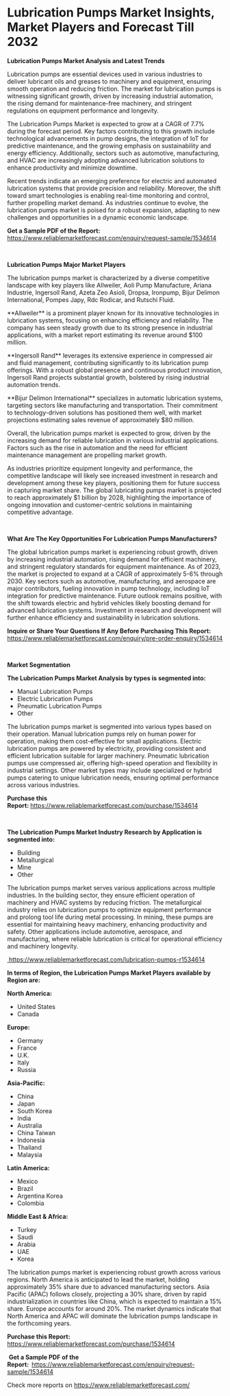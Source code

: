<p><h1>Lubrication Pumps Market Insights, Market Players and Forecast Till 2032</h1></p><p><strong>Lubrication Pumps Market Analysis and Latest Trends</strong></p>
<p><p>Lubrication pumps are essential devices used in various industries to deliver lubricant oils and greases to machinery and equipment, ensuring smooth operation and reducing friction. The market for lubrication pumps is witnessing significant growth, driven by increasing industrial automation, the rising demand for maintenance-free machinery, and stringent regulations on equipment performance and longevity.</p><p>The Lubrication Pumps Market is expected to grow at a CAGR of 7.7% during the forecast period. Key factors contributing to this growth include technological advancements in pump designs, the integration of IoT for predictive maintenance, and the growing emphasis on sustainability and energy efficiency. Additionally, sectors such as automotive, manufacturing, and HVAC are increasingly adopting advanced lubrication solutions to enhance productivity and minimize downtime. </p><p>Recent trends indicate an emerging preference for electric and automated lubrication systems that provide precision and reliability. Moreover, the shift toward smart technologies is enabling real-time monitoring and control, further propelling market demand. As industries continue to evolve, the lubrication pumps market is poised for a robust expansion, adapting to new challenges and opportunities in a dynamic economic landscape.</p></p>
<p><strong>Get a Sample PDF of the Report:&nbsp;</strong> <a href="https://www.reliablemarketforecast.com/enquiry/request-sample/1534614?utm_campaign=3174&utm_medium=2&utm_source=Github&utm_content=ia&utm_term=08042025&utm_id=lubrication-pumps">https://www.reliablemarketforecast.com/enquiry/request-sample/1534614</a></p>
<p>&nbsp;</p>
<p><strong>Lubrication Pumps Major Market Players</strong></p>
<p><p>The lubrication pumps market is characterized by a diverse competitive landscape with key players like Allweiler, Aoli Pump Manufacture, Ariana Industrie, Ingersoll Rand, Azeta Zeo Asioli, Dropsa, Ironpump, Bijur Delimon International, Pompes Japy, Rdc Rodicar, and Rutschi Fluid.</p><p>**Allweiler** is a prominent player known for its innovative technologies in lubrication systems, focusing on enhancing efficiency and reliability. The company has seen steady growth due to its strong presence in industrial applications, with a market report estimating its revenue around $100 million.</p><p>**Ingersoll Rand** leverages its extensive experience in compressed air and fluid management, contributing significantly to its lubrication pump offerings. With a robust global presence and continuous product innovation, Ingersoll Rand projects substantial growth, bolstered by rising industrial automation trends.</p><p>**Bijur Delimon International** specializes in automatic lubrication systems, targeting sectors like manufacturing and transportation. Their commitment to technology-driven solutions has positioned them well, with market projections estimating sales revenue of approximately $80 million.</p><p>Overall, the lubrication pumps market is expected to grow, driven by the increasing demand for reliable lubrication in various industrial applications. Factors such as the rise in automation and the need for efficient maintenance management are propelling market growth. </p><p>As industries prioritize equipment longevity and performance, the competitive landscape will likely see increased investment in research and development among these key players, positioning them for future success in capturing market share. The global lubricating pumps market is projected to reach approximately $1 billion by 2028, highlighting the importance of ongoing innovation and customer-centric solutions in maintaining competitive advantage.</p></p>
<p>&nbsp;</p>
<p><strong>What Are The Key Opportunities For Lubrication Pumps Manufacturers?</strong></p>
<p><p>The global lubrication pumps market is experiencing robust growth, driven by increasing industrial automation, rising demand for efficient machinery, and stringent regulatory standards for equipment maintenance. As of 2023, the market is projected to expand at a CAGR of approximately 5-6% through 2030. Key sectors such as automotive, manufacturing, and aerospace are major contributors, fueling innovation in pump technology, including IoT integration for predictive maintenance. Future outlook remains positive, with the shift towards electric and hybrid vehicles likely boosting demand for advanced lubrication systems. Investment in research and development will further enhance efficiency and sustainability in lubrication solutions.</p></p>
<p><strong>Inquire or Share Your Questions If Any Before Purchasing This Report:</strong> <a href="https://www.reliablemarketforecast.com/enquiry/pre-order-enquiry/1534614?utm_campaign=3174&utm_medium=2&utm_source=Github&utm_content=ia&utm_term=08042025&utm_id=lubrication-pumps">https://www.reliablemarketforecast.com/enquiry/pre-order-enquiry/1534614</a></p>
<p>&nbsp;</p>
<p><strong>Market Segmentation</strong></p>
<p><strong>The Lubrication Pumps Market Analysis by types is segmented into:</strong></p>
<p><ul><li>Manual Lubrication Pumps</li><li>Electric Lubrication Pumps</li><li>Pneumatic Lubrication Pumps</li><li>Other</li></ul></p>
<p><p>The lubrication pumps market is segmented into various types based on their operation. Manual lubrication pumps rely on human power for operation, making them cost-effective for small applications. Electric lubrication pumps are powered by electricity, providing consistent and efficient lubrication suitable for larger machinery. Pneumatic lubrication pumps use compressed air, offering high-speed operation and flexibility in industrial settings. Other market types may include specialized or hybrid pumps catering to unique lubrication needs, ensuring optimal performance across various industries.</p></p>
<p><strong>Purchase this Report:&nbsp;</strong><a href="https://www.reliablemarketforecast.com/purchase/1534614?utm_campaign=3174&utm_medium=2&utm_source=Github&utm_content=ia&utm_term=08042025&utm_id=lubrication-pumps">https://www.reliablemarketforecast.com/purchase/1534614</a></p>
<p>&nbsp;</p>
<p><strong>The Lubrication Pumps Market Industry Research by Application is segmented into:</strong></p>
<p><ul><li>Building</li><li>Metallurgical</li><li>Mine</li><li>Other</li></ul></p>
<p><p>The lubrication pumps market serves various applications across multiple industries. In the building sector, they ensure efficient operation of machinery and HVAC systems by reducing friction. The metallurgical industry relies on lubrication pumps to optimize equipment performance and prolong tool life during metal processing. In mining, these pumps are essential for maintaining heavy machinery, enhancing productivity and safety. Other applications include automotive, aerospace, and manufacturing, where reliable lubrication is critical for operational efficiency and machinery longevity.</p></p>
<p><a href="https://www.reliablemarketforecast.com/lubrication-pumps-r1534614?utm_campaign=3174&utm_medium=2&utm_source=Github&utm_content=ia&utm_term=08042025&utm_id=lubrication-pumps">&nbsp;https://www.reliablemarketforecast.com/lubrication-pumps-r1534614</a></p>
<p><strong>In terms of Region, the Lubrication Pumps Market Players available by Region are:</strong></p>
<p>
    <p> <strong> North America: </strong>
        <ul>
            <li>United States</li>
            <li>Canada</li>
        </ul>
        </p> 
    <p> <strong> Europe: </strong>
        <ul>
            <li>Germany</li>
            <li>France</li>
            <li>U.K.</li>
            <li>Italy</li>
            <li>Russia</li>
        </ul>
        </p> 
    <p> <strong> Asia-Pacific: </strong>
        <ul>
            <li>China</li>
            <li>Japan</li>
            <li>South Korea</li>
            <li>India</li>
            <li>Australia</li>
            <li>China Taiwan</li>
            <li>Indonesia</li>
            <li>Thailand</li>
            <li>Malaysia</li>
        </ul>
        </p> 
    <p> <strong> Latin America: </strong>
        <ul>
            <li>Mexico</li>
            <li>Brazil</li>
            <li>Argentina Korea</li>
            <li>Colombia</li>
        </ul>
        </p> 
    <p> <strong> Middle East & Africa: </strong>
        <ul>
            <li>Turkey</li>
            <li>Saudi</li>
            <li>Arabia</li>
            <li>UAE</li>
            <li>Korea</li>
        </ul>
    </p>
    </p>
<p><p>The lubrication pumps market is experiencing robust growth across various regions. North America is anticipated to lead the market, holding approximately 35% share due to advanced manufacturing sectors. Asia Pacific (APAC) follows closely, projecting a 30% share, driven by rapid industrialization in countries like China, which is expected to maintain a 15% share. Europe accounts for around 20%. The market dynamics indicate that North America and APAC will dominate the lubrication pumps landscape in the forthcoming years.</p></p>
<p><strong>Purchase this Report: </strong><a href="https://www.reliablemarketforecast.com/purchase/1534614?utm_campaign=3174&utm_medium=2&utm_source=Github&utm_content=ia&utm_term=08042025&utm_id=lubrication-pumps">https://www.reliablemarketforecast.com/purchase/1534614</a></p>
<p>&nbsp;<strong>Get a Sample PDF of the Report:&nbsp;&nbsp;</strong><a href="https://www.reliablemarketforecast.com/enquiry/request-sample/1534614?utm_campaign=3174&utm_medium=2&utm_source=Github&utm_content=ia&utm_term=08042025&utm_id=lubrication-pumps">https://www.reliablemarketforecast.com/enquiry/request-sample/1534614</a></p>
<p><strong></strong></p>
<p>Check more reports on <a href="https://www.reliablemarketforecast.com/?utm_campaign=3174&utm_medium=2&utm_source=Github&utm_content=ia&utm_term=08042025&utm_id=lubrication-pumps">https://www.reliablemarketforecast.com/</a></p>